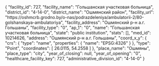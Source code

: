 {
    "facility_id": 727,
    "facility_name": "Гольшанская участковая больница",
    "district_id": "4-14-0",
    "district_name": "Ошмянский район",
    "facility_url": "https:\/\/oshmcrb.grodno.by\/o-nas\/podrazdeleniya\/ambulatorii-2\/80-golshanskaya-ambulatoriya",
    "facility_address": "Ошмянский р-н а.г. Гольшаны",
    "facility_type": "0",
    "ap_1": "0",
    "name": "Гольшанская участковая больница",
    "state": "public institution",
    "stats": [],
    "med_id": 10214626,
    "address": "Ошмянский р-н а.г. Гольшаны",
    "coord_x_y": {
        "crs": {
            "type": "name",
            "properties": {
                "name": "EPSG:4326"
            }
        },
        "type": "Point",
        "coordinates": [
            26.0115,
            54.2558
        ]
    },
    "place_name": "Ошмяны",
    "place_type": "city",
    "year_of_closing": null,
    "year_of_opening": "0",
    "healthcare_facility_key": 727,
    "administrative_division_id": "4-14-0"
}